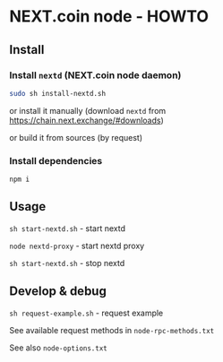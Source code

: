 # NEXT.coin node - HOWTO


## Install

### Install `nextd` (NEXT.coin node daemon)

```sh
sudo sh install-nextd.sh
```
or install it manually (download `nextd` from https://chain.next.exchange/#downloads)

or build it from sources (by request)

### Install dependencies

`npm i`


## Usage

`sh start-nextd.sh` - start nextd

`node nextd-proxy` - start nextd proxy


`sh start-nextd.sh` - stop nextd


## Develop & debug

`sh request-example.sh` - request example

See available request methods in `node-rpc-methods.txt`

See also `node-options.txt`
